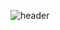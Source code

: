 ![header](https://capsule-render.vercel.app/api?type=venom&height=200&text=GeoWallE&fontSize=70&color=0:8871e5,100:b678c4&stroke=b678c4)
  
                                                                  
